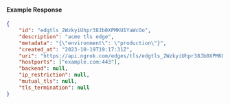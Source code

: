 <!-- Code generated for API Clients. DO NOT EDIT. -->

#### Example Response

```json
{
	"id": "edgtls_2WzkyiUhpr38Jb0XPMKU1YaWcOo",
	"description": "acme tls edge",
	"metadata": "{\"environment\": \"production\"}",
	"created_at": "2023-10-19T19:17:31Z",
	"uri": "https://api.ngrok.com/edges/tls/edgtls_2WzkyiUhpr38Jb0XPMKU1YaWcOo",
	"hostports": ["example.com:443"],
	"backend": null,
	"ip_restriction": null,
	"mutual_tls": null,
	"tls_termination": null
}
```
